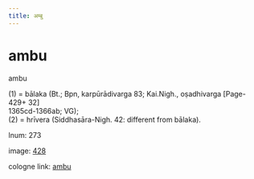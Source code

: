 ```yaml
---
title: अम्बु
---
```


# ambu

ambu  <div n="P" />(1) = bālaka (Bt.; Bpn, karpūrādivarga 83; Kai.Nigh., oṣadhivarga [Page-429+ 32] <div n="lb" />1365cd-1366ab; VG); <div n="P" />(2) = hrīvera (Siddhasāra-Nigh. 42: different from bālaka).

lnum: 273

image: [428](https://www.sanskrit-lexicon.uni-koeln.de/scans/csl-apidev/servepdf.php?dict=snp&page=428)

cologne link: [ambu](https://sanskrit-lexicon.uni-koeln.de/scans/csl-apidev/getword.php?dict=snp&key=ambu)

